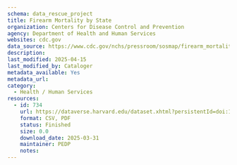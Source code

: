 ```yaml
---
schema: data_rescue_project 
title: Firearm Mortality by State
organization: Centers for Disease Control and Prevention
agency: Department of Health and Human Services
websites: cdc.gov
data_source: https://www.cdc.gov/nchs/pressroom/sosmap/firearm_mortality/firearm.htm
description: 
last_modified: 2025-04-15
last_modified_by: Cataloger
metadata_available: Yes
metadata_url: 
category:
  - Health / Human Services
resources:
  - id: 734
    url: https://dataverse.harvard.edu/dataset.xhtml?persistentId=doi:10.7910/DVN/T7B1DG
    format: CSV, PDF
    status: Finished
    size: 0.0
    download_date: 2025-03-31
    maintainer: PEDP
    notes: 
---
```

